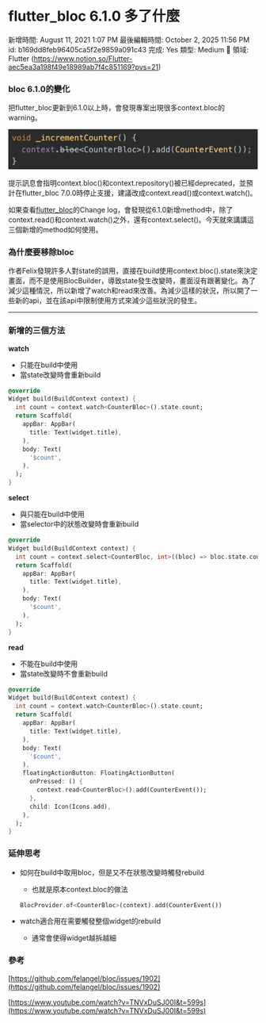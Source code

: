 # flutter_bloc 6.1.0 多了什麼

新增時間: August 11, 2021 1:07 PM
最後編輯時間: October 2, 2025 11:56 PM
id: b169dd8feb96405ca5f2e9859a091c43
完成: Yes
類型: Medium
🧩 領域: Flutter (https://www.notion.so/Flutter-aec5ea3a198f49e18989ab7f4c851169?pvs=21)

### bloc 6.1.0的變化

把flutter_bloc更新到6.1.0以上時，會發現專案出現很多context.bloc的warning。

![](flutter_bloc%206%201%200%20%E5%A4%9A%E4%BA%86%E4%BB%80%E9%BA%BC/_2020-12-30_9.52.35.png)

提示訊息會指明context.bloc()和context.repository()被已經deprecated，並預計在flutter_bloc 7.0.0時停止支援，建議改成context.read()或context.watch()。

如果查看[flutter_bloc](https://pub.dev/packages/flutter_bloc/changelog)的Change log，會發現從6.1.0新增method中，除了context.read()和context.watch()之外，還有context.select()。今天就來講講這三個新增的method如何使用。

### 為什麼要移除bloc

作者Felix發現許多人對state的誤用，直接在build使用context.bloc<CounterBloc>().state來決定畫面，而不是使用BlocBuilder，導致state發生改變時，畫面沒有跟著變化。為了減少這種情況，所以新增了watch和read來改善。為減少這樣的狀況，所以開了一些新的api，並在該api中限制使用方式來減少這些狀況的發生。

---

### 新增的三個方法

**watch**

- 只能在build中使用
- 當state改變時會重新build

```dart
@override
Widget build(BuildContext context) {
  int count = context.watch<CounterBloc>().state.count;
  return Scaffold(
    appBar: AppBar(
      title: Text(widget.title),
    ),
    body: Text(
      '$count',
    ),
  );
}
```

**select**

- 與只能在build中使用
- 當selector中的狀態改變時會重新build

```dart
@override
Widget build(BuildContext context) {
  int count = context.select<CounterBloc, int>((bloc) => bloc.state.count);
  return Scaffold(
    appBar: AppBar(
      title: Text(widget.title),
    ),
    body: Text(
      '$count',
    ),
  );
}
```

**read**

- 不能在build中使用
- 當state改變時不會重新build

```dart
@override
Widget build(BuildContext context) {
  int count = context.watch<CounterBloc>().state.count;
  return Scaffold(
    appBar: AppBar(
      title: Text(widget.title),
    ),
    body: Text(
      '$count',
    ),
    floatingActionButton: FloatingActionButton(
      onPressed: () {
        context.read<CounterBloc>().add(CounterEvent());
      },
      child: Icon(Icons.add),
    ),
  );
}
```

### 延伸思考

- 如何在build中取用bloc，但是又不在狀態改變時觸發rebuild
    - 也就是原本context.bloc的做法
    
    ```dart
    BlocProvider.of<CounterBloc>(context).add(CounterEvent())
    ```
    
- watch適合用在需要觸發整個widget的rebuild
    - 通常會使得widget越拆越細

### 參考

[https://github.com/felangel/bloc/issues/1902](https://github.com/felangel/bloc/issues/1902)

[https://www.youtube.com/watch?v=TNVxDuSJ00I&t=599s](https://www.youtube.com/watch?v=TNVxDuSJ00I&t=599s)